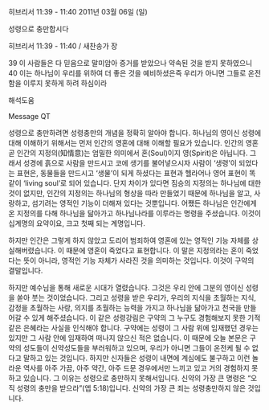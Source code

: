 히브리서 11:39 - 11:40 
2011년 03월 06일 (일)

성령으로 충만합시다



히브리서 11:39 - 11:40 / 새찬송가  장


39 이 사람들은 다 믿음으로 말미암아 증거를 받았으나 약속된 것을 받지 못하였으니
40 이는 하나님이 우리를 위하여 더 좋은 것을 예비하셨은즉 우리가 아니면 그들로 온전함을 이루지 못하게 하려 하심이라

해석도움





Message QT

성령으로 충만하려면 성령충만의 개념을 정확히 알아야 합니다. 하나님의 영이신 성령에 대해 이해하기 위해서는 먼저 인간의 영혼에 대해 이해할 필요가 있습니다. 인간의 영혼 곧 인간의 지정의(知情意)는 엄밀한 의미에서 혼(Soul)이지 영(Spirit)은 아닙니다. 그래서 성경에 흙으로 사람을 만드시고 코에 생기를 불어넣으시자 사람이 ‘생령’이 되었다는 표현은, 동물들을 만드시고 ‘생물’이 되게 하셨다는 표현과 헬라어나 영어 표현이 똑같이 ‘living soul’로 되어 있습니다. 단지 차이가 있다면 짐승의 지정의는 하나님에 대한 것이 없지만, 인간의 지정의는 하나님의 형상을 따라 만들었기 때문에 하나님을 알고, 사랑하고, 섬기려는 영적인 기능이 더해져 있다는 것뿐입니다. 어쨌든 하나님은 인간에게 온 지정의를 다해 하나님을 닮아가고 하나님나라를 이루라는 명령을 주셨습니다. 이것이 십계명의 요약이요, 크고 첫째 되는 계명입니다. 

하지만 인간은 그렇게 하지 않았고 도리어 범죄하여 영혼에 있는 영적인 기능 자체를 상실해버렸습니다. 이 때문에 영혼이 죽었다고 표현합니다. 이 말은 지정의라는 혼이 죽었다는 뜻이 아니라, 영적인 기능 자체가 사라진 것을 의미하는 것입니다. 이것이 구약의 결말입니다.

하지만 예수님을 통해 새로운 시대가 열렸습니다. 그것은 우리 안에 그분의 영이신 성령을 쏟아 붓는 것이었습니다. 그리고 성령을 받은 우리가, 우리의 지식을 초월하는 지식, 감정을 초월하는 사랑, 의지를 초월하는 능력을 가지고 하나님을 닮아가고 천국을 만들어갈 수 있게 해주셨습니다. 이 같은 성령강림은 구약의 그 누구도 경험해보지 못한 기적 같은 은혜라는 사실을 인식해야 합니다. 구약에는 성령이 그 사람 위에 임재했던 경우는 있지만 그 사람 안에 임재하여 떠나지 않으신 적은 없습니다. 이 때문에 오늘 본문은 구약의 성도들이 신약성도들을 부러워하고 있으며, 우리가 아니면 그들이 온전케 될 수 없다고 말하고 있는 것입니다. 하지만 신자들은 성령이 내면에 계심에도 불구하고 이런 놀라운 역사를 아주 가끔, 아주 약간, 아주 드문 경우에서만 느끼고 있고 거의 경험하지 못하고 있습니다. 그 이유는 성령으로 충만하지 못해서입니다. 신약의 가장 큰 명령은 “오직 성령의 충만을 받으라”(엡 5:18)입니다. 신약의 가장 큰 죄는 성령충만하지 않은 것입니다.